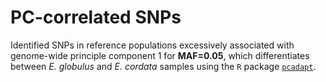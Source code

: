 # PC-correlated SNPs

Identified SNPs in reference populations excessively associated with genome-wide principle component 1 for **MAF=0.05**, which differentiates between _E. globulus_ and _E. cordata_ samples using the `R` package [`pcadapt`](https://cran.r-project.org/web/packages/pcadapt/index.html).